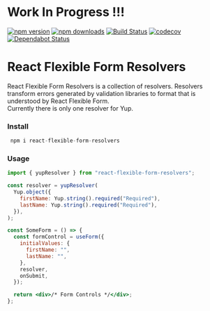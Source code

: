 # Work In Progress !!!

[![npm version](https://img.shields.io/npm/v/react-flexible-form-resolvers.svg?style=flat-square)](https://www.npmjs.com/package/react-flexible-form-resolvers)
[![npm downloads](https://img.shields.io/npm/dm/react-flexible-form-resolvers.svg?style=flat-square)](https://www.npmjs.com/package/react-flexible-form-resolvers)
[![Build Status](https://img.shields.io/endpoint.svg?url=https%3A%2F%2Factions-badge.atrox.dev%2Ffyodor-e%2Freact-flexible-form%2Fbadge%3Fref%3Dmain&style=flat)](https://actions-badge.atrox.dev/fyodor-e/react-flexible-form/goto?ref=main)
[![codecov](https://codecov.io/gh/fyodor-e/react-flexible-form-resolvers/branch/main/graph/badge.svg)](https://codecov.io/gh/fyodor-e/react-flexible-form-resolvers)
[![Dependabot Status](https://api.dependabot.com/badges/status?host=github&repo=fyodor-e/react-flexible-form-resolvers)](https://dependabot.com)
<br />

# React Flexible Form Resolvers

React Flexible Form Resolvers is a collection of resolvers.
Resolvers transform errors generated by validation libraries to format that is understood by React Flexible Form.
<br />
Currently there is only one resolver for Yup.

### Install

```jsx
 npm i react-flexible-form-resolvers
```

### Usage

```jsx
import { yupResolver } from "react-flexible-form-resolvers";

const resolver = yupResolver(
  Yup.object({
    firstName: Yup.string().required("Required"),
    lastName: Yup.string().required("Required"),
  }),
);

const SomeForm = () => {
  const formControl = useForm({
    initialValues: {
      firstName: "",
      lastName: "",
    },
    resolver,
    onSubmit,
  });

  return <div>/* Form Controls */</div>;
};
```
